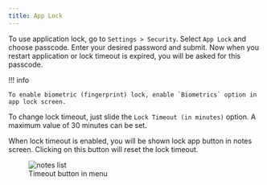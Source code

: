 ```yaml
---
title: App Lock
---
```


To use application lock, go to `Settings > Security`. Select `App Lock` and choose passcode. Enter your desired password and submit. Now when you restart application or lock timeout is expired, you will be asked for this passcode.

!!! info

    To enable biometric (fingerprint) lock, enable `Biometrics` option in app lock screen.


To change lock timeout, just slide the `Lock Timeout (in minutes)` option. A maximum value of 30 minutes can be set.

When lock timeout is enabled, you will be shown lock app button in notes screen. Clicking on this button will reset the lock timeout.

<figure>
<img src="/assets/img/app-lock-timeout-button.jpeg" alt="notes list"/>
 <figcaption>Timeout button in menu</figcaption>
</figure>
